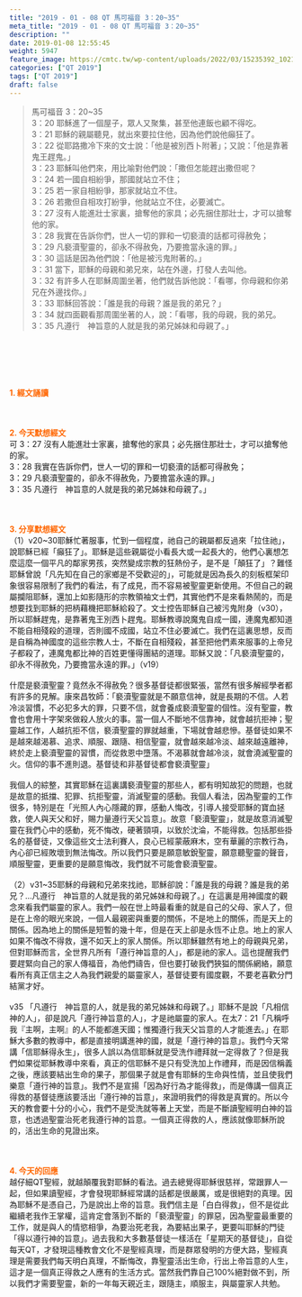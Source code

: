 ```yaml
---
title: "2019 - 01 - 08 QT 馬可福音 3：20~35"
meta_title: "2019 - 01 - 08 QT 馬可福音 3：20~35"
description: ""
date: 2019-01-08 12:55:45
weight: 5947
feature_image: https://cmtc.tw/wp-content/uploads/2022/03/15235392_10211799862337740_180693556567566654_o-1.webp
categories: ["QT 2019"]
tags: ["QT 2019"]
draft: false
---
```


<blockquote>馬可福音 3：20~35<br />
3：20 耶穌進了一個屋子，眾人又聚集，甚至他連飯也顧不得吃。<br />
3：21 耶穌的親屬聽見，就出來要拉住他，因為他們說他癲狂了。<br />
3：22 從耶路撒冷下來的文士說：「他是被別西卜附著」；又說：「他是靠著鬼王趕鬼。」<br />
3：23 耶穌叫他們來，用比喻對他們說：「撒但怎能趕出撒但呢？<br />
3：24 若一國自相紛爭，那國就站立不住；<br />
3：25 若一家自相紛爭，那家就站立不住。<br />
3：26 若撒但自相攻打紛爭，他就站立不住，必要滅亡。<br />
3：27 沒有人能進壯士家裏，搶奪他的家具；必先捆住那壯士，才可以搶奪他的家。<br />
3：28 我實在告訴你們，世人一切的罪和一切褻瀆的話都可得赦免；<br />
3：29 凡褻瀆聖靈的，卻永不得赦免，乃要擔當永遠的罪。」<br />
3：30 這話是因為他們說：「他是被污鬼附著的。」<br />
3：31 當下，耶穌的母親和弟兄來，站在外邊，打發人去叫他。<br />
3：32 有許多人在耶穌周圍坐著，他們就告訴他說：「看哪，你母親和你弟兄在外邊找你。」<br />
3：33 耶穌回答說：「誰是我的母親？誰是我的弟兄？」<br />
3：34 就四面觀看那周圍坐著的人，說：「看哪，我的母親，我的弟兄。<br />
3：35 凡遵行　神旨意的人就是我的弟兄姊妹和母親了。」</blockquote><br />
&nbsp;<br />
<br />
&nbsp;<br />
<br />
<span style="color: #ff6600;"><strong>1. </strong><strong>經文誦讀</strong></span><br />
<br />
<span style="color: #ff6600;"><strong> </strong></span><br />
<br />
<span style="color: #ff6600;"><strong>2. 今天默想</strong><strong>經文<br />
</strong></span>可 3：27 沒有人能進壯士家裏，搶奪他的家具；必先捆住那壯士，才可以搶奪他的家。<br />
3：28 我實在告訴你們，世人一切的罪和一切褻瀆的話都可得赦免；<br />
3：29 凡褻瀆聖靈的，卻永不得赦免，乃要擔當永遠的罪。」<br />
3：35 凡遵行　神旨意的人就是我的弟兄姊妹和母親了。」<br />
<br />
&nbsp;<br />
<br />
<span style="color: #ff6600;"><strong>3. 分享默想經文<br />
</strong></span>（1）v20~30耶穌忙著服事，忙到一個程度，祂自己的親屬都反過來「拉住祂」，說耶穌已經「癲狂了」。耶穌是這些親屬從小看長大或一起長大的，他們心裏想怎麼這麼一個平凡的鄰家男孩，突然變成宗教的狂熱份子，是不是「顛狂了」？難怪耶穌曾說「凡先知在自己的家鄉是不受歡迎的」，可能就是因為長久的刻板框架印象很容易限制了我們的看法，有了成見，而不容易被聖靈更新使用。不但自己的親屬攔阻耶穌，還加上如影隨形的宗教領袖文士們，其實他們不是來看熱鬧的，而是想要找到耶穌的把柄藉機把耶穌給殺了。文士控告耶穌自己被污鬼附身（v30），所以耶穌趕鬼，是靠著鬼王別西卜趕鬼。耶穌教導說魔鬼自成一國，連魔鬼都知道不能自相殘殺的道理，否則國不成國，站立不住必要滅亡。我們在這裏思想，反而是自稱為神國度的這些宗教人士，不斷在自相殘殺，甚至把他們素來服事的上帝兒子都殺了，連魔鬼都比神的百姓更懂得團結的道理。耶穌又說：「凡褻瀆聖靈的，卻永不得赦免，乃要擔當永遠的罪。」（v19）<br />
<br />
什麼是褻瀆聖靈？竟然永不得赦免？很多基督徒都很緊張，當然有很多解經學者都有許多的見解。康來昌牧師：「褻瀆聖靈就是不願意信神，就是長期的不信。人若冷淡習慣，不必犯多大的罪，只要不信，就會養成褻瀆聖靈的個性。沒有聖靈，教會也會用十字架來做殺人放火的事。當一個人不斷地不信靠神，就會越抗拒神；聖靈越工作，人越抗拒不信，褻瀆聖靈的罪就越重，下場就會越悲慘。基督徒如果不是越來越渴慕、追求、順服、跟隨、相信聖靈，就會越來越冷淡、越來越遠離神，終於走上褻瀆聖靈的習慣，而從救恩中墮落。不渴慕就會越冷淡，就會澆滅聖靈的火。信仰的事不進則退。基督徒和非基督徒都會褻瀆聖靈」<br />
<br />
我個人的綜整，其實耶穌在這裏講褻瀆聖靈的那些人，都有明知故犯的問題，也就是故意的抵擋、犯罪、抗拒聖靈，消滅聖靈的感動。我個人看法，因為聖靈的工作很多，特別是在「光照人內心隱藏的罪，感動人悔改，引導人接受耶穌的寶血拯救，使人與天父和好，賜力量遵行天父旨意」。故意「褻瀆聖靈」，就是故意消滅聖靈在我們心中的感動，死不悔改，硬著頸項，以致於沈淪，不能得救。包括那些掛名的基督徒，又像這些文士法利賽人，良心已經蒙蔽麻木，空有華麗的宗教行為，內心卻已經敗壞到無法悔改。所以我們只要是願意敏銳聖靈，願意聽聖靈的聲音，順服聖靈，更重要的是願意悔改，我們就不可能會褻瀆聖靈。<br />
<br />
（2）v31~35耶穌的母親和兄弟來找祂，耶穌卻說：「誰是我的母親？誰是我的弟兄？…凡遵行　神旨意的人就是我的弟兄姊妹和母親了。」在這裏是用神國度的觀念來看我們屬靈的家人。我們一般在世上時最看重的就是自己的父母、家人了，但是在上帝的眼光來說，一個人最親密與重要的關係，不是地上的關係，而是天上的關係。因為地上的關係是短暫的幾十年，但是在天上卻是永恆不止息。地上的家人如果不悔改不得救，還不如天上的家人關係。所以耶穌雖然有地上的母親與兄弟，但對耶穌而言，全世界凡所有「遵行神旨意的人」，都是祂的家人。這也提醒我們要趕緊向自己的家人傳福音，為他們禱告，但也要打破我們狹獈的關係網絡，願意看所有真正信主之人為我們親愛的屬靈家人，基督徒要有國度觀，不要老喜歡分門結黨才好。<br />
<br />
v35 「凡遵行　神旨意的人，就是我的弟兄姊妹和母親了。」耶穌不是說「凡相信神的人」，卻是說凡「遵行神旨意的人」，才是祂屬靈的家人。在太7：21「凡稱呼我『主啊，主啊』的人不能都進天國；惟獨遵行我天父旨意的人才能進去。」在耶穌大多數的教導中，都是直接明講進神的國，就是「遵行神的旨意」。我們今天常講「信耶穌得永生」，很多人誤以為信耶穌就是受洗作禮拜就一定得救了？但是我們如果從耶穌教導中來看，真正的信耶穌不是只有受洗加上作禮拜，而是因信稱義之後，應該要結出生命的果子，那個果子就是會有耶穌的生命與性情，並且使我們樂意「遵行神的旨意」。我們不是宣揚「因為好行為才能得救」，而是傳講一個真正得救的基督徒應該要活出「遵行神的旨意」，來證明我們的得救是真實的。所以今天的教會要十分的小心，我們不是受洗就等著上天堂，而是不斷讀聖經明白神的旨意，也透過聖靈治死老我遵行神的旨意。一個真正得救的人，應該就像耶穌所說的，活出生命的見證出來。<br />
<br />
&nbsp;<br />
<br />
<span style="color: #ff6600;"><strong>4. 今天的回應<br />
</strong></span>越仔細QT聖經，就越顛覆我對耶穌的看法。過去總覺得耶穌很慈祥，常跟罪人一起，但如果讀聖經，才會發現耶穌經常講的話都是很嚴厲，或是很絕對的真理。因為耶穌不是憑自己，乃是說出上帝的旨意。我們信主是「白白得救」，但不是從此繼續老我作王掌權，這肯定會落到不斷的「褻瀆聖靈」的罪惡，因為聖靈最重要的工作，就是與人的情慾相爭，為要治死老我，為要結出果子，更要叫耶穌的門徒「得以遵行神的旨意」。過去我和大多數基督徒一樣活在「星期天的基督徒」，自從每天QT，才發現這種教會文化不是聖經真理，而是群眾發明的方便大路，聖經真理是需要我們每天明白真理，不斷悔改，靠聖靈活出生命，行出上帝旨意的人生，這才是一個真正得救之人應有的生活方式。當然我們靠自己100%絕對做不到，所以我們才需要聖靈，新的一年每天親近主，跟隨主，順服主，與屬靈家人共勉。<br />
<br />
&nbsp;<br />
<br />
&nbsp;
        